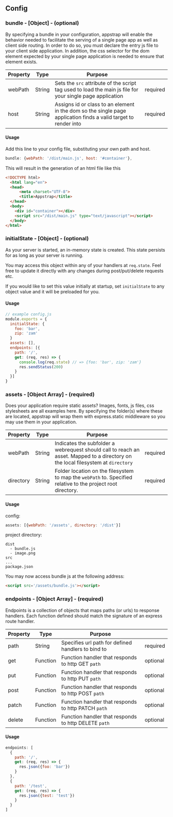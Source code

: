 ## Config

### bundle - [Object] - (optional)

By specifying a bundle in your configuration, appstrap will enable the behavior needed to facilitate the serving of a single page app as well as client side routing.  In order to do so, you must declare the entry js file to your client side application.  In addition, the css selector for the dom element expected by your single page application is needed to ensure that element exists.

|Property|Type|Purpose| |
|--|--|--|--|
|webPath|String|Sets the `src` attribute of the script tag used to load the main js file for your single page application|required|
|host|String|Assigns id or class to an element in the dom so the single page application finds a valid target to render into|required|

#### Usage
Add this line to your config file, substituting your own path and host.
```js
bundle: {webPath: '/dist/main.js', host: '#container'},
```
This will result in the generation of an html file like this
```html
<!DOCTYPE html>
  <html lang="en">
  <head>
      <meta charset="UTF-8">
      <title>Appstrap</title>
  </head>
  <body>
    <div id="container"></div>
    <script src="/dist/main.js" type="text/javascript"></script>
  </body>
</html>
```

### initialState - [Object] - (optional)
As your server is started, an in-memory state is created.  This state persists for as long as your server is running.

You may access this object within any of your handlers at `req.state`.  Feel free to update it directly with any changes during post/put/delete requests etc.

If you would like to set this value initially at startup, set `initialState` to any object value and it will be preloaded for you.

#### Usage
```js
// example config.js
module.exports = {
  initialState: {
    foo: 'bar',
    zip: 'zam'
  }
  assets: [],
  endpoints: [{
    path: '/',
    get: (req, res) => {
      console.log(req.state) // => {foo: 'bar', zip: 'zam'}
      res.sendStatus(200)
    }
  }] 
}
```

### assets - [Object Array] - (required)
Does your application require static assets?  Images, fonts, js files, css stylesheets are all examples here. By specifying the folder(s) where these are located, appstrap will wrap them with express.static middleware so you may use them in your application.

|Property|Type|Purpose| |
|--|--|--|--|
|webPath|String|Indicates the subfolder a webrequest should call to reach an asset.  Mapped to a directory on the local filesystem at `directory`|required|
|directory|String|Folder location on the filesystem to map the `webPath` to.  Specified relative to the project root directory.|required|

#### Usage 
config:
```js
assets: [{webPath: '/assets', directory: '/dist'}]
```
project directory:
```
dist
  - bundle.js
  - image.png
src
...
package.json
```
You may now access bundle js at the following address:
```html
<script src='/assets/bundle.js'></script>
```

### endpoints - [Object Array] - (required)
Endpoints is a collection of objects that maps paths (or urls) to response handlers.  Each function defined should match the signature of an express route handler.

|Property|Type|Purpose| |
|--|--|--|--|
|path|String|Specifies url path for defined handlers to bind to|required|
|get|Function|Function handler that responds to http GET `path`|optional|
|put|Function|Function handler that responds to http PUT `path`|optional|
|post|Function|Function handler that responds to http POST `path`|optional|
|patch|Function|Function handler that responds to http PATCH `path`|optional|
|delete|Function|Function handler that responds to http DELETE `path`|optional|

#### Usage 
```js
endpoints: [
  {
    path: '/',
    get: (req, res) => {
      res.json({foo: 'bar'})
    }
  },
  {
    path: '/test',
    get: (req, res) => {
      res.json({test: 'test'})
    }
  }
]
```